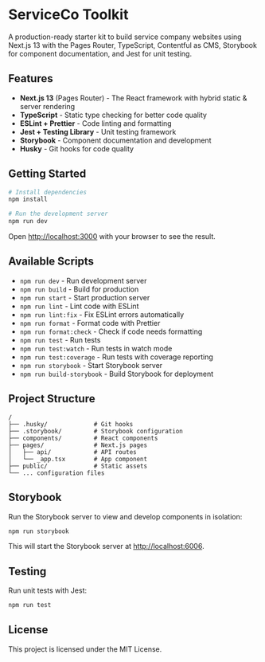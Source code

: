 # ServiceCo Toolkit

A production-ready starter kit to build service company websites using Next.js 13 with the Pages Router, TypeScript, Contentful as CMS, Storybook for component documentation, and Jest for unit testing.

## Features

- **Next.js 13** (Pages Router) - The React framework with hybrid static & server rendering
- **TypeScript** - Static type checking for better code quality
- **ESLint + Prettier** - Code linting and formatting
- **Jest + Testing Library** - Unit testing framework
- **Storybook** - Component documentation and development
- **Husky** - Git hooks for code quality

## Getting Started

```bash
# Install dependencies
npm install

# Run the development server
npm run dev
```

Open [http://localhost:3000](http://localhost:3000) with your browser to see the result.

## Available Scripts

- `npm run dev` - Run development server
- `npm run build` - Build for production
- `npm run start` - Start production server
- `npm run lint` - Lint code with ESLint
- `npm run lint:fix` - Fix ESLint errors automatically
- `npm run format` - Format code with Prettier
- `npm run format:check` - Check if code needs formatting
- `npm run test` - Run tests
- `npm run test:watch` - Run tests in watch mode
- `npm run test:coverage` - Run tests with coverage reporting
- `npm run storybook` - Start Storybook server
- `npm run build-storybook` - Build Storybook for deployment

## Project Structure

```
/
├── .husky/             # Git hooks
├── .storybook/         # Storybook configuration
├── components/         # React components
├── pages/              # Next.js pages
│   ├── api/            # API routes
│   └── _app.tsx        # App component
├── public/             # Static assets
└── ... configuration files
```

## Storybook

Run the Storybook server to view and develop components in isolation:

```bash
npm run storybook
```

This will start the Storybook server at [http://localhost:6006](http://localhost:6006).

## Testing

Run unit tests with Jest:

```bash
npm run test
```

## License

This project is licensed under the MIT License.
